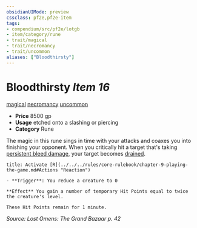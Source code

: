 ```yaml
---
obsidianUIMode: preview
cssclass: pf2e,pf2e-item
tags:
- compendium/src/pf2e/lotgb
- item/category/rune
- trait/magical
- trait/necromancy
- trait/uncommon
aliases: ["Bloodthirsty"]
---
```

# Bloodthirsty *Item 16*  
[magical](../../../rules/traits/magical.md)  [necromancy](../../../rules/traits/necromancy.md)  [uncommon](../../../rules/traits/uncommon.md)  

- **Price** 8500 gp
- **Usage** etched onto a slashing or piercing
- **Category** Rune

The magic in this rune sings in time with your attacks and coaxes you into finishing your opponent. When you critically hit a target that's taking [persistent bleed damage](../../../rules/conditions.md#Persistent%20Damage), your target becomes [drained](../../../rules/conditions.md#Drained).

```ad-embed-ability
title: Activate [R](../../../rules/core-rulebook/chapter-9-playing-the-game.md#Actions "Reaction")

- **Trigger**: You reduce a creature to 0

**Effect** You gain a number of temporary Hit Points equal to twice the creature's level.

These Hit Points remain for 1 minute.
```

*Source: Lost Omens: The Grand Bazaar p. 42*
